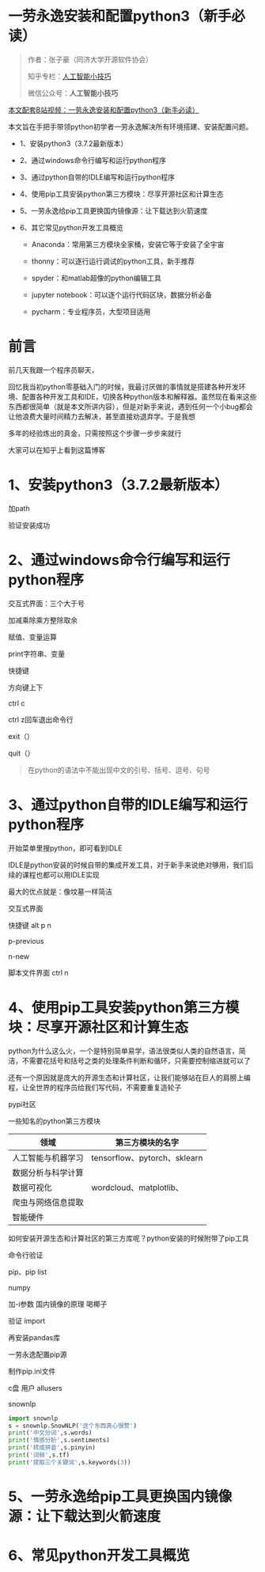 # 一劳永逸安装和配置python3（新手必读）

>作者：张子豪（同济大学开源软件协会）    
>
>知乎专栏：[人工智能小技巧](https://zhuanlan.zhihu.com/c_1032626015746502656)      
>
>微信公众号：**人工智能小技巧**  

[本文配套B站视频：一劳永逸安装和配置python3（新手必读）](https://space.bilibili.com/1900783/#/)   

本文旨在手把手带领python初学者一劳永逸解决所有环境搭建、安装配置问题。

- 1、安装python3（3.7.2最新版本）      

- 2、通过windows命令行编写和运行python程序     

- 3、通过python自带的IDLE编写和运行python程序  

- 4、使用pip工具安装python第三方模块：尽享开源社区和计算生态 

- 5、一劳永逸给pip工具更换国内镜像源：让下载达到火箭速度

- 6、其它常见python开发工具概览  

  - Anaconda：常用第三方模块全家桶，安装它等于安装了全宇宙

  - thonny：可以逐行运行调试的python工具，新手推荐
  - spyder：和matlab超像的python编辑工具
  - jupyter notebook：可以逐个运行代码区块，数据分析必备
  - pycharm：专业程序员，大型项目适用

# 前言

前几天我跟一个程序员聊天，

回忆我当初python零基础入门的时候，我最讨厌做的事情就是搭建各种开发环境、配置各种开发工具和IDE，切换各种python版本和解释器。虽然现在看来这些东西都很简单（就是本文所讲内容），但是对新手来说，遇到任何一个小bug都会让他浪费大量时间精力去解决，甚至直接劝退弃学。于是我想

多年的经验炼出的真金，只需按照这个步骤一步步来就行

大家可以在知乎上看到这篇博客



# 1、安装python3（3.7.2最新版本）

加path

验证安装成功



# 2、通过windows命令行编写和运行python程序

交互式界面：三个大于号

加减乘除乘方整除取余

赋值、变量运算

print字符串、变量

快捷键

方向键上下

ctrl c

ctrl z回车退出命令行

exit（）

quit（）

> 在python的语法中不能出现中文的引号、括号、逗号、句号

# 3、通过python自带的IDLE编写和运行python程序

开始菜单里搜python，即可看到IDLE

IDLE是python安装的时候自带的集成开发工具，对于新手来说绝对够用，我们后续的课程也都可以用IDLE实现

最大的优点就是：像坟墓一样简洁

交互式界面



快捷键 alt p n

p-previous

n-new



脚本文件界面 ctrl n





# 4、使用pip工具安装python第三方模块：尽享开源社区和计算生态

python为什么这么火，一个是特别简单易学，语法很类似人类的自然语言，简洁，不需要花括号和括号之类的处理条件判断和循环，只需要控制缩进就可以了

还有一个原因就是庞大的开源生态和计算社区，让我们能够站在巨人的肩膀上编程，让全世界的程序员给我们写代码，不需要重复造轮子

pypi社区

一些知名的python第三方模块

| 领域               | 第三方模块的名字             |
| ------------------ | ---------------------------- |
| 人工智能与机器学习 | tensorflow、pytorch、sklearn |
| 数据分析与科学计算 |                              |
| 数据可视化         | wordcloud、matplotlib、      |
| 爬虫与网络信息提取 |                              |
| 智能硬件           |                              |



如何安装开源生态和计算社区的第三方库呢？python安装的时候附带了pip工具

命令行验证

pip、pip list



numpy

加-i参数 国内镜像的原理 喝椰子

验证 import

再安装pandas库



一劳永逸配置pip源

制作pip.ini文件

c盘 用户 allusers 



snownlp

```python
import snownlp
s = snownlp.SnowNLP('这个东西真心很赞')
print('中文分词',s.words)
print('情感分析',s.sentiments)
print('转成拼音',s.pinyin)
print('词频',s.tf)
print('提取三个关键词',s.keywords(3))
```





# 5、一劳永逸给pip工具更换国内镜像源：让下载达到火箭速度



# 6、常见python开发工具概览



 
